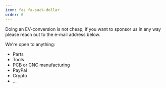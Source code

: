 ```yaml
---
icon: fas fa-sack-dollar
order: 6
---
```


Doing an EV-conversion is not cheap, if you want to sponsor us in any way please reach out to the e-mail address below.

We're open to anything:
- Parts
- Tools
- PCB or CNC manufacturing
- PayPal
- Crypto
- ...
